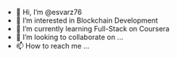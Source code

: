 - 👋 Hi, I’m @esvarz76
- 👀 I’m interested in Blockchain Development
- 🌱 I’m currently learning Full-Stack on Coursera
- 💞️ I’m looking to collaborate on ...
- 📫 How to reach me ...

<!---
esvarz76/esvarz76 is a ✨ special ✨ repository because its `README.md` (this file) appears on your GitHub profile.
You can click the Preview link to take a look at your changes.
--->
